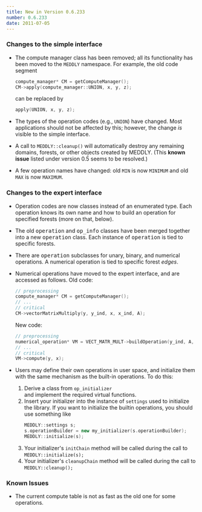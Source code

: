 ```yaml
---
title: New in Version 0.6.233
number: 0.6.233
date: 2011-07-05
---
```


### Changes to the simple interface

* The compute manager class has been removed; 
  all its functionality has been moved to
  the ```MEDDLY```   namespace.
  For example, the old code segment
  ```c++
  compute_manager* CM = getComputeManager();
  CM->apply(compute_manager::UNION, x, y, z);
  ```
  can be replaced by
  ```c++
  apply(UNION, x, y, z);
  ```   

* The types of the operation codes (e.g.,  ```UNION```)
  have changed.
  Most applications should not be affected by this;
  however, the change *is* visible to the simple interface.
* A call to  ```MEDDLY::cleanup()```   will automatically
  destroy any remaining domains, forests, or other objects
  created by MEDDLY.
  (This **known issue** listed under version 0.5
  seems to be resolved.)
* A few operation names have changed: 
  old ```MIN```   is now  ```MINIMUM``` and 
  old ```MAX```   is now  ```MAXIMUM```.


### Changes to the expert interface 

* Operation codes are now classes instead of an enumerated type.
  Each operation knows its own name and how to build an operation
  for specified forests (more on that, below).
* The old <tt>operation</tt> and <tt>op_info</tt> classes
  have been merged together into a new <tt>operation</tt> class.
  Each instance of <tt>operation</tt> is tied to specific forests.
* There are <tt>operation</tt> subclasses for unary, binary, 
  and numerical operations.
  A numerical operation is tied to specific forest <em>edges</em>.
* Numerical operations have moved to the expert interface,
  and are accessed as follows.
  Old code:
  ```c++
  // preprocessing
  compute_manager* CM = getComputeManager();
  // ...
  // critical
  CM->vectorMatrixMultiply(y, y_ind, x, x_ind, A);
  ```
  New code:
  ```c++
  // preprocessing
  numerical_operation* VM = VECT_MATR_MULT->buildOperation(y_ind, A, x_ind);
  // ...
  // critical
  VM->compute(y, x);
  ```

* Users may define their own operations in user space,
  and initialize them with the same mechanism as the
  built-in operations.
  To do this:
    1. Derive a class from  ```op_initializer```  
       and implement the required virtual functions.  
    2. Insert your initializer into the instance of
       ```settings``` used to initialize the library.
       If you want to initialize the builtin operations,
       you should use something like 
       ```c++
       MEDDLY::settings s;
       s.operationBuilder = new my_initializer(s.operationBuilder);
       MEDDLY::initialize(s);
       ```
    3. Your initializer's ```initChain``` method will be 
       called during the call to ```MEDDLY::initialize(s);```
    4. Your initializer's ```cleanupChain``` method will be 
       called during the call to ```MEDDLY::cleanup();```


### Known Issues
* The current compute table is not as fast as the old one for some operations.
